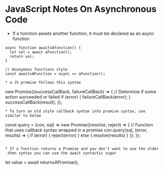 # JavaScript Notes On Asynchronous Code
* If a function awaits another function, it must be declared as an async function
```
async function awaitsAfunction() {
  let val = await aFunction();
  return val;
}

// Anonymous functions style
const awaitsAFunction = async => aFunction(); 

* a JS promise follows this syntax
```
new Promise((successCallBack, failureCallBack) => {
  // Determine if some action succeeded or failed
  if (error) {
    failureCallBack(error);
  }
  successCallBack(result);
});

```
* To turn an old style callback syntax into promise syntax, use similar to below
```
const query = (con, sql) => new Promise((resolve, reject) => {
    // Function that uses callback syntax wrapped in a promise
    con.query(sql, (error, results) => {
        if (error) {
            reject(error) 
        } else {
            resolve(results)
        }
    });
});
```

* If a function returns a Promise and you don't want to use the older .then syntax you can use the await syntactic sugar
```
let value = await returnsAPromise();
```
